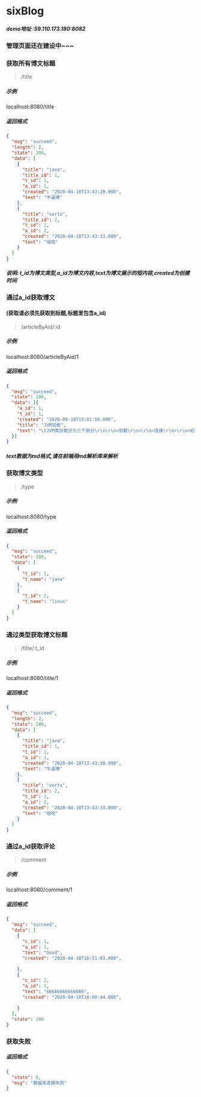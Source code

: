 # sixBlog
##### demo地址 :59.110.173.180:8082
### 管理页面还在建设中~~~

### 获取所有博文标题

>/title

##### 示例

localhost:8080/title

##### 返回格式

```json
{
  "msg": "succeed",
  "length": 2,
  "state": 200,
  "data": [
    {
      "title": "java",
      "title_id": 1,
      "t_id": 1,
      "a_id": 1,
      "created": "2020-04-10T13:43:20.000",
      "text": "牛逼噢"
    },
    {
      "title": "vertx",
      "title_id": 2,
      "t_id": 1,
      "a_id": 2,
      "created": "2020-04-10T13:43:33.000",
      "text": "哈哈"
    }
  ]
}
```

##### 说明: t_id为博文类型,a_id为博文内容,text为博文展示的短内容,created为创建时间





### 通过a_id获取博文

#### (获取请必须先获取到标题,标题里包含a_id)

>/articleByAid/:id

##### 示例

localhost:8080/articleByAid/1

##### 返回格式

```json
{
  "msg": "succeed",
  "state": 200,
  "data": [{
    "a_id": 1,
    "t_id": 1,
    "created": "2020-04-10T15:01:56.000",
    "title": "JVM加载",
    "text": "​\tJVM类加载分为三个部分\r\n\r\n>加载\r\n>\r\n>连接\r\n>\r\n>初始化\r\n\r\n### 加载\r\n\r\n加载过程主要进行了三个操作\r\n\r\n1.通过类的全限定类名来获取该类的二进制字节类\r\n\r\n2.将字节类的静态存储结构转为方法区的运行时数据结构\r\n\r\n3.在堆中生成此类的 **jav......."
  }]
}
```

##### text数据为md格式,请在前端用md解析库来解析



### 获取博文类型

>/type

##### 示例

localhost:8080/type

##### 返回格式

```json
{
  "msg": "succeed",
  "state": 200,
  "data": [
    {
      "t_id": 1,
      "t_name": "java"
    },
    {
      "t_id": 2,
      "t_name": "linux"
    }
  ] 
}
```



### 通过类型获取博文标题

>/title/:t_id

##### 示例

localhost:8080/title/1

##### 返回格式

```json
{
  "msg": "succeed",
  "length": 2,
  "state": 200,
  "data": [
    {
      "title": "java",
      "title_id": 1,
      "t_id": 1,
      "a_id": 1,
      "created": "2020-04-10T13:43:20.000",
      "text": "牛逼噢"
    },
    {
      "title": "vertx",
      "title_id": 2,
      "t_id": 1,
      "a_id": 2,
      "created": "2020-04-10T13:43:33.000",
      "text": "哈哈"
    }
  ]
}
```



### 通过a_id获取评论

>/comment

##### 示例

localhost:8080/comment/1

##### 返回格式

```json
{
  "msg": "succeed",
  "data": [
    {
      "c_id": 1,
      "a_id": 1,
      "text": "Good",
      "created": "2020-04-10T16:51:03.000",
      
    },
    {
      "c_id": 2,
      "a_id": 1,
      "text": "66666666666666",
      "created": "2020-04-10T18:00:44.000",
     
    }
  ],
  "state": 200
}
```





### 获取失败

##### 返回格式

```json
{
  "state": 0,
  "msg": "数据库连接失败"
}
```

